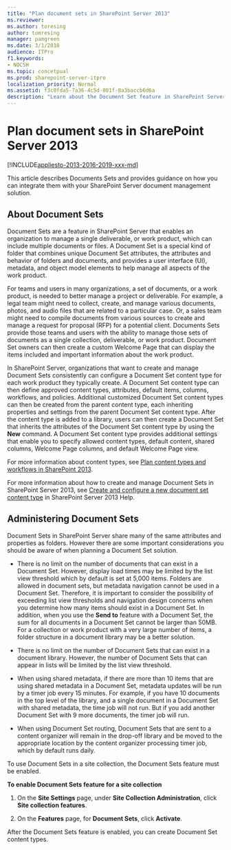 ```yaml
---
title: "Plan document sets in SharePoint Server 2013"
ms.reviewer: 
ms.author: toresing
author: tomresing
manager: pamgreen
ms.date: 3/1/2018
audience: ITPro
f1.keywords:
- NOCSH
ms.topic: concetpual
ms.prod: sharepoint-server-itpro
localization_priority: Normal
ms.assetid: f3c0fda5-7a36-4c5d-801f-8a3baccb6d6a
description: "Learn about the Document Set feature in SharePoint Server, how to administer Document Sets, and plan for Document Set content types."
---
```


# Plan document sets in SharePoint Server 2013

[!INCLUDE[appliesto-2013-2016-2019-xxx-md](../includes/appliesto-2013-2016-2019-xxx-md.md)]
  
This article describes Documents Sets and provides guidance on how you can integrate them with your SharePoint Server document management solution.
  
    
## About Document Sets
<a name="bkmk_about_ds"> </a>

Document Sets are a feature in SharePoint Server that enables an organization to manage a single deliverable, or work product, which can include multiple documents or files. A Document Set is a special kind of folder that combines unique Document Set attributes, the attributes and behavior of folders and documents, and provides a user interface (UI), metadata, and object model elements to help manage all aspects of the work product.
  
For teams and users in many organizations, a set of documents, or a work product, is needed to better manage a project or deliverable. For example, a legal team might need to collect, create, and manage various documents, photos, and audio files that are related to a particular case. Or, a sales team might need to compile documents from various sources to create and manage a request for proposal (RFP) for a potential client. Documents Sets provide those teams and users with the ability to manage those sets of documents as a single collection, deliverable, or work product. Document Set owners can then create a custom Welcome Page that can display the items included and important information about the work product.
  
In SharePoint Server, organizations that want to create and manage Document Sets consistently can configure a Document Set content type for each work product they typically create. A Document Set content type can then define approved content types, attributes, default items, columns, workflows, and policies. Additional customized Document Set content types can then be created from the parent content type, each inheriting properties and settings from the parent Document Set content type. After the content type is added to a library, users can then create a Document Set that inherits the attributes of the Document Set content type by using the **New** command. A Document Set content type provides additional settings that enable you to specify allowed content types, default content, shared columns, Welcome Page columns, and default Welcome Page view.
  
For more information about content types, see [Plan content types and workflows in SharePoint 2013](/previous-versions/office/sharepoint-server-2010/cc262735(v=office.14)).
  
For more information about how to create and manage Document Sets in SharePoint Server 2013, see [Create and configure a new document set content type](https://office.microsoft.com/sharepoint-server-help/create-and-configure-a-new-document-set-content-type-HA102773262.aspx?CTT=1) in SharePoint Server 2013 Help.
  
## Administering Document Sets
<a name="bkmk_admin_ds"> </a>

Document Sets in SharePoint Server share many of the same attributes and properties as folders. However there are some important considerations you should be aware of when planning a Document Set solution.
  
- There is no limit on the number of documents that can exist in a Document Set. However, display load times may be limited by the list view threshold which by default is set at 5,000 items. Folders are allowed in document sets, but metadata navigation cannot be used in a Document Set. Therefore, it is important to consider the possibility of exceeding list view thresholds and navigation design concerns when you determine how many items should exist in a Document Set. In addition, when you use the **Send to** feature with a Document Set, the sum for all documents in a Document Set cannot be larger than 50MB. For a collection or work product with a very large number of items, a folder structure in a document library may be a better solution. 
    
- There is no limit on the number of Document Sets that can exist in a document library. However, the number of Document Sets that can appear in lists will be limited by the list view threshold.
    
- When using shared metadata, if there are more than 10 items that are using shared metadata in a Document Set, metadata updates will be run by a timer job every 15 minutes. For example, if you have 10 documents in the top level of the library, and a single document in a Document Set with shared metadata, the time job will not run. But if you add another Document Set with 9 more documents, the timer job will run.
    
- When using Document Set routing, Document Sets that are sent to a content organizer will remain in the drop-off library and be moved to the appropriate location by the content organizer processing timer job, which by default runs daily.
    
To use Document Sets in a site collection, the Document Sets feature must be enabled.
  
 **To enable Document Sets feature for a site collection**
  
1. On the **Site Settings** page, under **Site Collection Administration**, click **Site collection features**.
    
2. On the **Features** page, for **Document Sets**, click **Activate**.
    
After the Document Sets feature is enabled, you can create Document Set content types.
  

